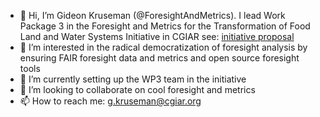- 👋 Hi, I’m Gideon Kruseman (@ForesightAndMetrics). I lead Work Package 3 in the Foresight and Metrics for the Transformation of Food Land and Water Systems Initiative in CGIAR see: [initiative proposal](https://www.cgiar.org/initiative/24-foresight-and-metrics-to-accelerate-inclusive-and-sustainable-agrifood-system-transformation/)
- 👀 I’m interested in the radical democratization of foresight analysis by ensuring FAIR foresight data and metrics and open source foresight tools
- 🌱 I’m currently setting up the WP3 team in the initiative 
- 💞️ I’m looking to collaborate on cool foresight and metrics
- 📫 How to reach me: g.kruseman@cgiar.org

<!---
ForesightAndMetrics/ForesightAndMetrics is a ✨ special ✨ repository because its `README.md` (this file) appears on your GitHub profile.
You can click the Preview link to take a look at your changes.
--->

